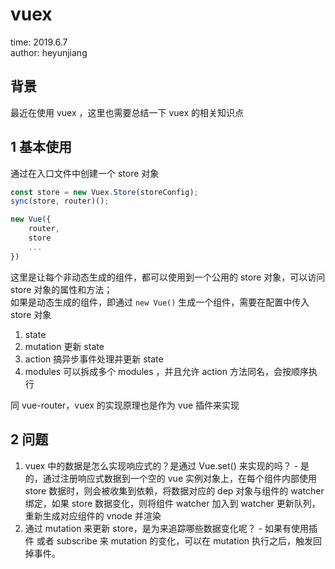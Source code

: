 # vuex

time: 2019.6.7  
author: heyunjiang

## 背景

最近在使用 vuex ，这里也需要总结一下 vuex 的相关知识点

## 1 基本使用

通过在入口文件中创建一个 store 对象

``` javascript
const store = new Vuex.Store(storeConfig);
sync(store, router)();

new Vue({
    router,
    store
    ...
})
```

这里是让每个非动态生成的组件，都可以使用到一个公用的 store 对象，可以访问 store 对象的属性和方法；  
如果是动态生成的组件，即通过 `new Vue()` 生成一个组件，需要在配置中传入 store 对象

1. state
2. mutation 更新 state
3. action 搞异步事件处理并更新 state
4. modules 可以拆成多个 modules ，并且允许 action 方法同名，会按顺序执行

同 vue-router，vuex 的实现原理也是作为 vue 插件来实现

## 2 问题

1. vuex 中的数据是怎么实现响应式的？是通过 Vue.set() 来实现的吗？ - 是的，通过注册响应式数据到一个空的 vue 实例对象上，在每个组件内部使用 store 数据时，则会被收集到依赖，将数据对应的 dep 对象与组件的 watcher 绑定，如果 store 数据变化，则将组件 watcher 加入到 watcher 更新队列，重新生成对应组件的 vnode 并渲染
2. 通过 mutation 来更新 store，是为来追踪哪些数据变化呢？ - 如果有使用插件 或者 subscribe 来 mutation 的变化，可以在 mutation 执行之后，触发回掉事件。
